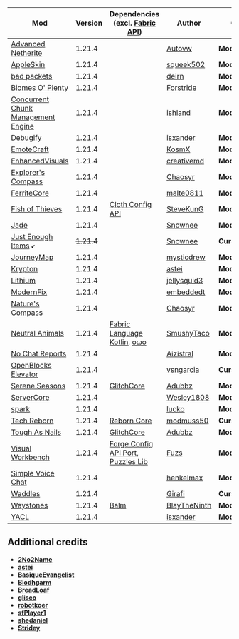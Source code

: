 | Mod | Version | Dependencies (excl. [Fabric API][url-fabric-api])| Author | CDN |
|-----|---------|--------------------------------------------------|--------|-----|
| [Advanced Netherite][url-advanced-netherite] | 1.21.4 | | [Autovw][url-Autovw] | __Modrinth__ |
| [AppleSkin][url-appleskin] | 1.21.4 | | [squeek502][url-squeek502] | __Modrinth__ |
| [bad packets][url-bad-packets] | 1.21.4 | | [deirn][url-deirn] | __Modrinth__ |
| [Biomes O' Plenty][url-biomes-o-plenty] | 1.21.4 | | [Forstride][url-Forstride] | __Modrinth__ |
| [Concurrent Chunk Management Engine][url-concurrent-chunk-management-engine] | 1.21.4 | | [ishland][url-ishland] | __Modrinth__ |
| [Debugify][url-debugify] | 1.21.4 | | [isxander][url-isxander] | __Modrinth__ |
| [EmoteCraft][url-emotecraft] | 1.21.4 | | [KosmX][url-kosmx] | __Modrinth__ |
| [EnhancedVisuals][url-enhancedvisuals] | 1.21.4 | | [creativemd][url-creativemd] | __Modrinth__ |
| [Explorer's Compass][url-explorers-compass] | 1.21.4 | | [Chaosyr][url-chaosyr] | __Modrinth__ |
| [FerriteCore][url-ferritecore] | 1.21.4 | | [malte0811][url-malte0811] | __Modrinth__ |
| [Fish of Thieves][url-fish-of-thieves] | 1.21.4 | [Cloth Config API][url-cloth-config-api] | [SteveKunG][url-stevekung] | __Modrinth__ |
| [Jade][url-jade] | 1.21.4 | | [Snownee][url-snownee] | __Modrinth__ |
| [Just Enough Items][url-just-enough-items] `✔️` | ~~1.21.4~~ | | [Snownee][url-snownee] | __CurseForge__ |
| [JourneyMap][url-journeymap] | 1.21.4 | | [mysticdrew][url-mysticdrew] | __Modrinth__ |
| [Krypton][url-krypton] | 1.21.4 | | [astei][url-astei] | __Modrinth__ |
| [Lithium][url-lithium] | 1.21.4 | | [jellysquid3][url-jellysquid3] | __Modrinth__ |
| [ModernFix][url-modernfix] | 1.21.4 | | [embeddedt][url-embeddedt] | __Modrinth__ |
| [Nature's Compass][url-natures-compass] | 1.21.4 | | [Chaosyr][url-chaosyr] | __Modrinth__ |
| [Neutral Animals][url-neutral-animals] | 1.21.4 | [Fabric Language Kotlin][url-fabric-language-kotlin], [oωo][url-owo-lib] | [SmushyTaco][url-smushytaco] | __Modrinth__ |
| [No Chat Reports][url-no-chat-reports] | 1.21.4 | | [Aizistral][url-aizistral] | __Modrinth__ |
| [OpenBlocks Elevator][url-openblocks-elevator] | 1.21.4 | | [vsngarcia][url-vsngarcia] | __CurseForge__ |
| [Serene Seasons][url-serene-seasons] | 1.21.4 | [GlitchCore][url-glitchcore] | [Adubbz][url-adubbz] | __Modrinth__ |
| [ServerCore][url-servercore] | 1.21.4 | | [Wesley1808][url-wesley1808] | __Modrinth__ |
| [spark][url-spark] | 1.21.4 | | [lucko][url-lucko] | __Modrinth__ |
| [Tech Reborn][url-tech-reborn] | 1.21.4 | [Reborn Core][url-reborn-core] | [modmuss50][url-modmuss50] | __CurseForge__ |
| [Tough As Nails][url-tough-as-nails] | 1.21.4 | [GlitchCore][url-glitchcore] | [Adubbz][url-adubbz] | __Modrinth__ |
| [Visual Workbench][url-visual-workbench] | 1.21.4 | [Forge Config API Port][url-forge-config-api-port], [Puzzles Lib][url-puzzles-lib] | [Fuzs][url-fuzs] | __Modrinth__ |
| [Simple Voice Chat][url-simple-voice-chat] | 1.21.4 | | [henkelmax][url-henkelmax] | __Modrinth__ |
| [Waddles][url-waddles] | 1.21.4 | | [Girafi][url-girafi] | __CurseForge__ |
| [Waystones][url-waystones] | 1.21.4 | [Balm][url-balm] | [BlayTheNinth][url-blaytheninth] | __Modrinth__ |
| [YACL][url-yacl] | 1.21.4 | | [isxander][url-isxander] | __Modrinth__ |

## Additional credits
- [__2No2Name__][url-2no2name]
- [__astei__][url-astei]
- [__BasiqueEvangelist__][url-basiqueevangelist]
- [__Blodhgarm__][url-blodhgarm]
- [__BreadLoaf__][url-breadloaf]
- [__glisco__][url-glisco]
- [__robotkoer__][url-robotkoer]
- [__sfPlayer1__][url-sfplayer1]
- [__shedaniel__][url-shedaniel]
- [__Stridey__][url-stridey]

<!-- loaders -->
[url-fabric]: <https://maven.fabricmc.net/net/fabricmc/fabric-installer/1.0.1/fabric-installer-1.0.1.jar>
<!-- authors -->
[url-2no2name]: <https://modrinth.com/user/2No2Name>
[url-adubbz]: <https://modrinth.com/user/Adubbz>
[url-astei]: <https://modrinth.com/user/astei>
[url-autovw]: <https://modrinth.com/user/Autovw>
[url-aizistral]: <https://modrinth.com/user/Aizistral>
[url-basiqueevangelist]: <https://modrinth.com/user/BasiqueEvangelist>
[url-blaytheninth]: <https://modrinth.com/user/BlayTheNinth>
[url-blodhgarm]: <https://modrinth.com/user/Blodhgarm>
[url-breadloaf]: <https://modrinth.com/user/BreadLoaf>
[url-chaosyr]: <https://modrinth.com/user/Chaosyr>
[url-creativemd]: <https://modrinth.com/user/creativemd>
[url-deirn]: <https://modrinth.com/user/deirn>
[url-dima-dencep]: <https://modrinth.com/user/dima_dencep>
[url-duplexsystem]: <https://modrinth.com/user/duplexsystem>
[url-embeddedt]: <https://modrinth.com/user/embeddedt>
[url-forstride]: <https://modrinth.com/user/Forstride>
[url-fuzs]: <https://modrinth.com/user/Fuzs>
[url-girafi]: <https://www.curseforge.com/members/girafi>
[url-glisco]: <https://modrinth.com/user/glisco>
[url-henkelmax]: <https://modrinth.com/user/henkelmax>
[url-ishland]: <https://modrinth.com/user/ishland>
[url-isxander]: <https://modrinth.com/user/isxander>
[url-jellysquid3]: <https://modrinth.com/user/jellysquid3>
[url-kosmx]: <https://modrinth.com/user/KosmX>
[url-lucko]: <https://modrinth.com/user/lucko>
[url-malte0811]: <https://modrinth.com/user/malte0811>
[url-modmuss50]: <https://modrinth.com/user/modmuss50>
[url-mysticdrew]: <https://modrinth.com/user/mysticdrew>
[url-robotkoer]: <https://modrinth.com/user/robotkoer>
[url-sfplayer1]: <https://modrinth.com/user/sfPlayer1>
[url-shedaniel]: <https://modrinth.com/user/shedaniel>
[url-smushytaco]: <https://modrinth.com/user/SmushyTaco>
[url-snownee]: <https://modrinth.com/user/Snownee>
[url-stevekung]: <https://modrinth.com/user/SteveKunG>
[url-stridey]: <https://modrinth.com/user/Stridey>
[url-squeek502]: <https://modrinth.com/user/squeek502>
[url-vsngarcia]: <https://www.curseforge.com/members/vsngarcia>
[url-wesley1808]: <https://www.curseforge.com/members/Wesley1808>
<!-- mods -->
[url-advanced-netherite]: <https://cdn.modrinth.com/data/CFX9ftUJ/versions/o2Yh8wg9/advancednetherite-fabric-2.2.2-1.21.4.jar>
[url-appleskin]: <https://cdn.modrinth.com/data/EsAfCjCV/versions/cHQjeYVS/appleskin-fabric-mc1.21.3-3.0.6.jar>
[url-bad-packets]: <https://cdn.modrinth.com/data/ftdbN0KK/versions/hjhT2sMz/badpackets-fabric-0.8.2.jar>
[url-balm]: <https://cdn.modrinth.com/data/MBAkmtvl/versions/x4uPXWNU/balm-fabric-1.21.4-21.4.22.jar>
[url-biomes-o-plenty]: <https://cdn.modrinth.com/data/HXF82T3G/versions/fnWSrWtY/BiomesOPlenty-fabric-1.21.4-21.4.0.22.jar>
[url-cloth-config-api]: <https://cdn.modrinth.com/data/9s6osm5g/versions/TJ6o2sr4/cloth-config-17.0.144-fabric.jar>
[url-concurrent-chunk-management-engine]: <https://cdn.modrinth.com/data/VSNURh3q/versions/yGX4O0YU/c2me-fabric-mc1.21.4-0.3.1.1.0.jar>
[url-debugify]: <https://cdn.modrinth.com/data/QwxR6Gcd/versions/yjpSgPEw/Debugify-1.21.4%2B1.1.jar>
[url-emotecraft]: <https://cdn.modrinth.com/data/pZ2wrerK/versions/5XsQ3Xbt/emotecraft-fabric-for-MC1.21.4-2.5.5.jar>
[url-enhancedvisuals]: <https://cdn.modrinth.com/data/KjL0jE2w/versions/2HAAAG2J/EnhancedVisuals_FABRIC_v1.8.17_mc1.21.4.jar>
[url-explorers-compass]: <https://cdn.modrinth.com/data/RV1qfVQ8/versions/QddHC5Vo/ExplorersCompass-1.21.4-2.2.6-fabric.jar>
[url-fabric-api]: <https://cdn.modrinth.com/data/P7dR8mSH/versions/bQZpGIz0/fabric-api-0.119.2%2B1.21.4.jar>
[url-fabric-language-kotlin]: <https://cdn.modrinth.com/data/Ha28R6CL/versions/E4WyjCxJ/fabric-language-kotlin-1.13.2%2Bkotlin.2.1.20.jar>
[url-ferritecore]: <https://cdn.modrinth.com/data/uXXizFIs/versions/IPM0JlHd/ferritecore-7.1.1-fabric.jar>
[url-fish-of-thieves]: <https://cdn.modrinth.com/data/BzOTnuqM/versions/L7kKDJaE/fish_of_thieves-mc1.21.4-v4.0.3-fabric.jar>
[url-forge-config-api-port]: <https://cdn.modrinth.com/data/ohNO6lps/versions/lTrPTmMK/ForgeConfigAPIPort-v21.4.1-1.21.4-Fabric.jar>
[url-glitchcore]: <https://cdn.modrinth.com/data/s3dmwKy5/versions/gBxcKjMS/GlitchCore-fabric-1.21.4-2.3.0.4.jar>
[url-jade]: <https://cdn.modrinth.com/data/nvQzSEkH/versions/sSHUBFoq/Jade-1.21.4-Fabric-17.2.2.jar>
[url-just-enough-items]: <https://www.curseforge.com/minecraft/mc-mods/jei/files/5846878>
[url-journeymap]: <https://cdn.modrinth.com/data/lfHFW1mp/versions/j6l01HRl/journeymap-fabric-1.21.4-6.0.0-beta.41.jar>
[url-krypton]: <https://cdn.modrinth.com/data/fQEb0iXm/versions/Acz3ttTp/krypton-0.2.8.jar>
[url-lithium]: <https://cdn.modrinth.com/data/gvQqBUqZ/versions/969795RH/lithium-fabric-0.15.1%2Bmc1.21.4.jar>
[url-modernfix]: <https://cdn.modrinth.com/data/nmDcB62a/versions/ZGxQddYr/modernfix-fabric-5.20.3%2Bmc1.21.4.jar>
[url-natures-compass]: <https://cdn.modrinth.com/data/fPetb5Kh/versions/fF380mCq/NaturesCompass-1.21.4-2.2.8-fabric.jar>
[url-neutral-animals]: <https://cdn.modrinth.com/data/w1AXlLHd/versions/Uzy8fWaG/neutral-animals-1.2.10.jar>
[url-no-chat-reports]: <https://cdn.modrinth.com/data/qQyHxfxd/versions/9xt05630/NoChatReports-FABRIC-1.21.4-v2.11.0.jar>
[url-openblocks-elevator]: <https://www.curseforge.com/minecraft/mc-mods/openblocks-elevator/files/5990832>
[url-owo-lib]: <https://cdn.modrinth.com/data/ccKDOlHs/versions/kNCPPFb2/owo-lib-0.12.20%2B1.21.4.jar>
[url-puzzles-lib]: <https://cdn.modrinth.com/data/QAGBst4M/versions/3rVDYk1s/PuzzlesLib-v21.4.12-1.21.4-Fabric.jar>
[url-reborn-core]: <https://www.curseforge.com/minecraft/mc-mods/reborncore/files/6136161>
[url-serene-seasons]: <https://cdn.modrinth.com/data/e0bNACJD/versions/qanVNGyt/SereneSeasons-fabric-1.21.4-10.4.0.6.jar>
[url-servercore]: <https://cdn.modrinth.com/data/4WWQxlQP/versions/uJYh4tBK/servercore-fabric-1.5.8%2B1.21.4.jar>
[url-spark]: <https://cdn.modrinth.com/data/l6YH9Als/versions/X2sypdTL/spark-1.10.121-fabric.jar>
[url-tech-reborn]: <https://www.curseforge.com/minecraft/mc-mods/techreborn/download/6136162>
[url-tough-as-nails]: <https://cdn.modrinth.com/data/ge1sOdFH/versions/Ut7LTr3M/ToughAsNails-fabric-1.21.4-10.4.0.3.jar>
[url-simple-voice-chat]: <https://cdn.modrinth.com/data/9eGKb6K1/versions/pl9FpaYJ/voicechat-fabric-1.21.4-2.5.26.jar>
[url-visual-workbench]: <https://cdn.modrinth.com/data/kfqD1JRw/versions/eEmPD3gO/VisualWorkbench-v21.4.1-1.21.4-Fabric.jar>
[url-waddles]: <https://www.curseforge.com/minecraft/mc-mods/waddles/files/6134999>
[url-waystones]: <https://cdn.modrinth.com/data/LOpKHB2A/versions/NaUj93u7/waystones-fabric-1.21.4-21.4.10.jar>
[url-yacl]: <https://cdn.modrinth.com/data/1eAoo2KR/versions/XeXZrziK/yet_another_config_lib_v3-3.6.6%2B1.21.4-fabric.jar>
